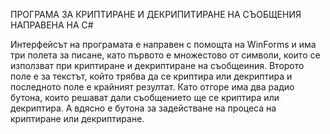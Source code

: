 ПРОГРАМА ЗА КРИПТИРАНЕ И ДЕКРИПИТИРАНЕ НА СЪОБЩЕНИЯ НАПРАВЕНА НА С#

Интерфейсът на програмата е направен с помощта на WinForms и има три полета за писане, като първото е множестово от символи, 
които се използват при криптиране и декриптиране на съобщеиния. Второто поле е за текстът, който трябва да се криптира или
декриптира и последното поле е крайният резултат. Като отгоре има два радио бутона, които решават дали съобщението ще се криптира
или декриптира. А вдясно е бутона за задействане на процеса на криптиране или декриптиране.
